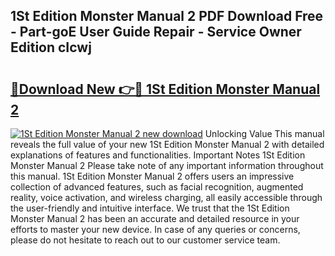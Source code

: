 ## 1St Edition Monster Manual 2 PDF Download Free - Part-goE User Guide Repair - Service Owner Edition cIcwj

# <h2><a href="http://bc42740.oget.top/?id=1St+Edition+Monster+Manual+2">🔗Download New 👉🔴 1St Edition Monster Manual 2</a></h2>

[![1St Edition Monster Manual 2 new download](https://i.imgur.com/5g1atiW.png)](http://bc42740.oget.top/?id=1St+Edition+Monster+Manual+2)
Unlocking Value This manual reveals the full value of your new 1St Edition Monster Manual 2 with detailed explanations of features and functionalities. Important Notes 1St Edition Monster Manual 2 Please take note of any important information throughout this manual. 1St Edition Monster Manual 2 offers users an impressive collection of advanced features, such as facial recognition, augmented reality, voice activation, and wireless charging, all easily accessible through the user-friendly and intuitive interface. We trust that the 1St Edition Monster Manual 2 has been an accurate and detailed resource in your efforts to master your new device. In case of any queries or concerns, please do not hesitate to reach out to our customer service team.
